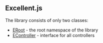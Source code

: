 Excellent.js
------------

The library consists of only two classes:

* [ERoot] - the root namespace of the library
* [EController] - interface for all controllers

[ERoot]:https://vitaly-t.github.io/excellent/ERoot.html
[EController]:https://vitaly-t.github.io/excellent/EController.html
